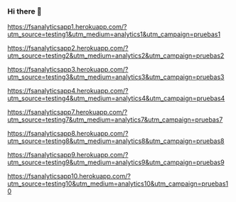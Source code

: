 ### Hi there 👋

<!--
**camiolarte8/camiolarte8** is a ✨ _special_ ✨ repository because its `README.md` (this file) appears on your GitHub profile.

Here are some ideas to get you started:

- 🔭 I’m currently working on ...
- 🌱 I’m currently learning ...
- 👯 I’m looking to collaborate on ...
- 🤔 I’m looking for help with ...
- 💬 Ask me about ...
- 📫 How to reach me: ...
- 😄 Pronouns: ...
- ⚡ Fun fact: ...
-->

https://fsanalyticsapp1.herokuapp.com/?utm_source=testing1&utm_medium=analytics1&utm_campaign=pruebas1

https://fsanalyticsapp2.herokuapp.com/?utm_source=testing2&utm_medium=analytics2&utm_campaign=pruebas2

https://fsanalyticsapp3.herokuapp.com/?utm_source=testing3&utm_medium=analytics3&utm_campaign=pruebas3

https://fsanalyticsapp4.herokuapp.com/?utm_source=testing4&utm_medium=analytics4&utm_campaign=pruebas4

https://fsanalyticsapp7.herokuapp.com/?utm_source=testing7&utm_medium=analytics7&utm_campaign=pruebas7

https://fsanalyticsapp8.herokuapp.com/?utm_source=testing8&utm_medium=analytics8&utm_campaign=pruebas8

https://fsanalyticsapp9.herokuapp.com/?utm_source=testing9&utm_medium=analytics9&utm_campaign=pruebas9

https://fsanalyticsapp10.herokuapp.com/?utm_source=testing10&utm_medium=analytics10&utm_campaign=pruebas10
